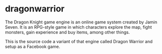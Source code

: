 # dragonwarrior
The Dragon Knight game engine is an online game system created by Jamin Seven. It is an RPG-style game in which characters explore the map, fight monsters, gain experience and buy items, among other things.

This is the source code a variant of that engine called Dragon Warrior and setup as a Facebook game.
